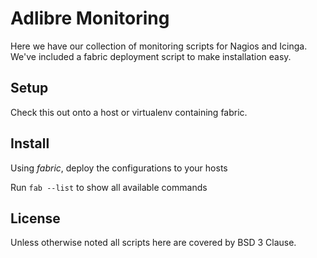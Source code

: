 # Adlibre Monitoring

Here we have our collection of monitoring scripts for Nagios and Icinga. We've included a fabric deployment script to make installation easy.

## Setup

Check this out onto a host or virtualenv containing fabric.

## Install

Using _fabric_, deploy the configurations to your hosts

Run ``fab --list`` to show all available commands

## License

Unless otherwise noted all scripts here are covered by BSD 3 Clause.

